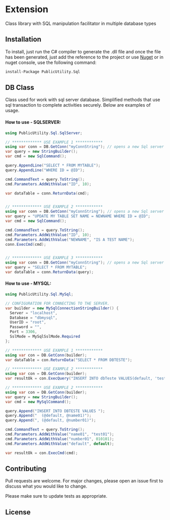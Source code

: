 ﻿# Extension

Class library with SQL manipulation facilitator in multiple database types

## Installation

To install, just run the C# compiler to generate the .dll file and once the file has been generated, just add the reference to the project or use [Nuget](https://www.nuget.org/packages/PublicUtility.Extension) or in nuget console, use the following command:


```bash
install-Package PublicUtility.Sql
```

## DB Class
Class used for work with sql server database. Simplified methods that use sql transaction to complete activities securely. Below are examples of usage.

#### How to use - SQLSERVER:
```csharp
using PublicUtility.Sql.SqlServer;

// ************* USE EXAMPLE 1 ************
using var conn = DB.GetConn("myConnString"); // opens a new Sql server connection
var query = new StringBuilder();
var cmd = new SqlCommand();

query.AppendLine("SELECT * FROM MYTABLE");
query.AppendLine("WHERE ID = @ID");

cmd.CommandText = query.ToString();
cmd.Parameters.AddWithValue("ID", 10);

var dataTable = conn.ReturnData(cmd);


// ************* USE EXAMPLE 2 ************
using var conn = DB.GetConn("myConnString"); // opens a new Sql server connection
var query = "UPDATE MY TABLE SET NAME = NEWNAME WHERE ID = @ID";
var cmd = new SqlCommand();

cmd.CommandText = query.ToString();
cmd.Parameters.AddWithValue("ID", 10);
cmd.Parameters.AddWithValue("NEWNAME", "IS A TEST NAME");
conn.ExecCmd(cmd);


// ************* USE EXAMPLE 3 ************
using var conn = DB.GetConn("myConnString"); // opens a new Sql server connection
var query = "SELECT * FROM MYTABLE";
var dataTable = conn.ReturnData(query);

```
#### How to use - MYSQL:
```csharp
using PublicUtility.Sql.MySql;

// CONFIGURATION FOR CONNECTING TO THE SERVER.
var builder = new MySqlConnectionStringBuilder() {
  Server = "localhost",
  Database = "dbmysql",
  UserID = "root",
  Password = "",
  Port = 3306,
  SslMode = MySqlSslMode.Required
};

// ************* USE EXAMPLE 1 ************
using var con = DB.GetConn(builder);
var dataTable = con.ReturnData("SELECT * FROM DBTESTE");

// ************* USE EXAMPLE 2 ************
using var con = DB.GetConn(builder);
var resultOk = con.ExecQuery("INSERT INTO dbTeste VALUES(default, 'test')");

// ************* USE EXAMPLE 2 ************
using var con = DB.GetConn(builder);
var query = new StringBuilder();
var cmd = new MySqlCommand();

query.Append("INSERT INTO DBTESTE VALUES ");
query.Append("  (@default, @name01)");
query.Append(", (@default, @number01)");

cmd.CommandText = query.ToString();
cmd.Parameters.AddWithValue("name01", "test01");
cmd.Parameters.AddWithValue("number01", 010101);
cmd.Parameters.AddWithValue("default", default);

var resultOk = con.ExecCmd(cmd);

```
## Contributing
Pull requests are welcome. For major changes, please open an issue first to discuss what you would like to change.

Please make sure to update tests as appropriate.

## License